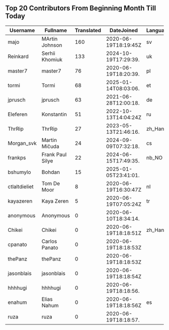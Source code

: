 ## Top 20 Contributors From Beginning Month Till Today ##
|Username|Fullname|Translated|DateJoined|Language|
|--------|--------|----------|----------|-------|
|majo|MArtin Johnson|160|2020-06-19T18:19:45Z|sv|
|Reinkard|Serhii Khomiuk|133|2024-10-19T17:29:39.|uk|
|master7|master7|76|2020-06-19T18:20:39.|pl|
|tormi|Tormi|68|2025-01-14T08:03:06.|et|
|jprusch|jprusch|63|2021-06-28T12:00:18.|de|
|Eleferen|Konstantin|51|2022-10-13T14:04:24Z|ru|
|ThrRip|ThrRip|27|2023-05-13T21:46:16.|zh_Hans|
|Morgan_svk|Martin Mičuda|24|2024-09-09T07:32:18.|cs|
|frankps|Frank Paul Silye|22|2024-06-15T17:49:35.|nb_NO|
|bshumylo|Bohdan|15|2025-01-05T23:41:01.||
|ctlaltdieliet|Tom De Moor|8|2020-06-19T16:30:47Z|nl|
|kayazeren|Kaya Zeren|5|2020-06-19T07:05:24Z|tr|
|anonymous|Anonymous|0|2020-06-10T18:34:14.||
|Chikei|Chikei|0|2020-06-19T18:18:51Z|zh_Hant|
|cpanato|Carlos Panato|0|2020-06-19T18:18:53Z||
|thePanz|thePanz|0|2020-06-19T18:18:53Z||
|jasonblais|jasonblais|0|2020-06-19T18:18:54Z||
|hhhhugi|hhhhugi|0|2020-06-19T18:18:56.||
|enahum|Elias  Nahum|0|2020-06-19T18:18:56Z|es|
|ruza|ruza|0|2020-06-19T18:18:57.||
